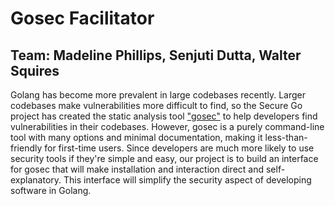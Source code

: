 # Gosec Facilitator
## Team: Madeline Phillips, Senjuti Dutta, Walter Squires

Golang has become more prevalent in large codebases recently. Larger codebases make vulnerabilities more difficult to find, so the Secure Go project has created the static analysis tool ["gosec"](https://github.com/securego/gosec) to help developers find vulnerabilities in their codebases. However, gosec is a purely command-line tool with many options and minimal documentation, making it less-than-friendly for first-time users. Since developers are much more likely to use security tools if they're simple and easy, our project is to build an interface for gosec that will make installation and interaction direct and self-explanatory. This interface will simplify the security aspect of developing software in Golang. 
